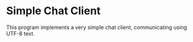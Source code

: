 # Simple Chat Client
This program implements a very simple chat client, communicating using UTF-8 text.
